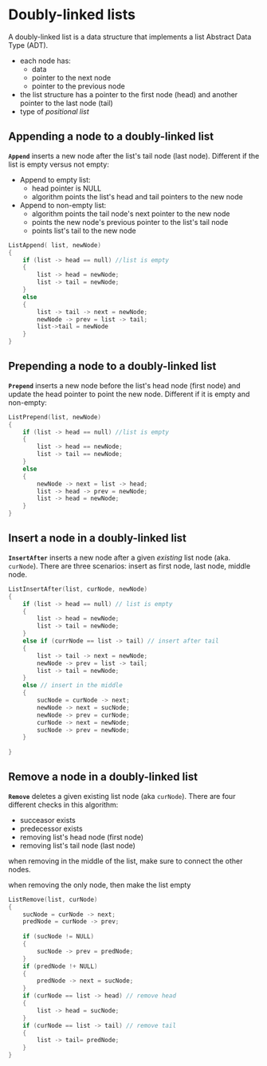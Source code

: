 # Doubly-linked lists

A doubly-linked list is a data structure that implements a list Abstract Data Type (ADT).&#x20;

* each node has:
  * data
  * pointer to the next node
  * pointer to the previous node
* the list structure has a pointer to the first node (head) and another pointer to the last node (tail)
* type of _positional list_

## Appending a node to a doubly-linked list

**`Append`** inserts a new node after the list's tail node (last node). Different if the list is empty versus not empty:

* Append to empty list:
  * head pointer is NULL
  * algorithm points the list's head and tail pointers to the new node
* Append to non-empty list:&#x20;
  * algorithm points the tail node's next pointer to the new node
  * points the new node's previous pointer to the list's tail node
  * points list's tail to the new node

```cpp
ListAppend( list, newNode) 
{
    if (list -> head == null) //list is empty
    {
        list -> head = newNode;
        list -> tail = newNode;
    }
    else
    {
        list -> tail -> next = newNode;
        newNode -> prev = list -> tail;
        list->tail = newNode
    }
}
```

## Prepending a node to a doubly-linked list

**`Prepend`** inserts a new node before the list's head node (first node) and update the head pointer to point the new node. Different if it is empty and non-empty:

```cpp
ListPrepend(list, newNode)
{
    if (list -> head == null) //list is empty
    {
        list -> head == newNode;
        list -> tail == newNode;
    }
    else
    {
        newNode -> next = list -> head;
        list -> head -> prev = newNode;
        list -> head = newNode;
    }
}
```

## Insert a node in a doubly-linked list

**`InsertAfter`** inserts a new node after a given _existing_ list node (aka. `curNode`). There are three scenarios: insert as first node, last node, middle node.

```cpp
ListInsertAfter(list, curNode, newNode) 
{
    if (list -> head == null) // list is empty
    {
        list -> head = newNode;
        list -> tail = newNode;
    }
    else if (currNode == list -> tail) // insert after tail
    {
        list -> tail -> next = newNode;
        newNode -> prev = list -> tail;
        list -> tail = newNode;
    }
    else // insert in the middle
    {
        sucNode = curNode -> next;
        newNode -> next = sucNode;
        newNode -> prev = curNode;
        curNode -> next = newNode;
        sucNode -> prev = newNode;
    }
    
}
```

## &#x20;Remove a node in a doubly-linked list

**`Remove`** deletes a given existing list node (aka `curNode`). There are four different checks in this algorithm:&#x20;

* succeasor exists
* predecessor exists
* removing list's head node (first node)&#x20;
* removing list's tail node (last node)&#x20;

when removing in the middle of the list, make sure to connect the other nodes.

when removing the only node, then make the list empty&#x20;

```cpp
ListRemove(list, curNode)
{
    sucNode = curNode -> next;
    predNode = curNode -> prev;
    
    if (sucNode != NULL)
    {
        sucNode -> prev = predNode;
    }
    if (predNode !+ NULL)
    {
        predNode -> next = sucNode;
    }
    if (curNode == list -> head) // remove head
    {
        list -> head = sucNode;
    }
    if (curNode == list -> tail) // remove tail
    {
        list -> tail= predNode;
    }
}
```

